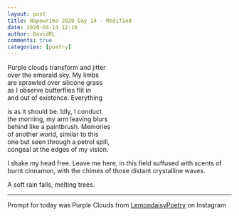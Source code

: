 ```yaml
---  
layout: post  
title: Napowrimo 2020 Day 14 - Modified  
date: 2020-04-14 12:16  
author: DavidRL  
comments: true  
categories: [poetry]  
---  
```

Purple clouds transform and jitter  
over the emerald sky. My limbs  
are sprawled over silicone grass  
as I observe butterflies flit in  
and out of existence. Everything  

is as it should be. Idly, I conduct  
the morning, my arm leaving blurs  
behind like a paintbrush. Memories  
of another world, similar to this  
one but seen through a petrol spill,  
congeal at the edges of my vision.  

<p class="_04xlpA direction-ltr align-start para-style-body"><span class="JsGRdQ">I shake my head free. Leave me here,  
</span><span class="JsGRdQ">in this field suffused with scents  
of burnt cinnamon, with the chimes  
of those distant crystalline waves.</span></p>  

<p class="_04xlpA direction-ltr align-start para-style-body"><span class="JsGRdQ">A soft rain falls, melting trees.</span></p>  



***  

Prompt for today was Purple Clouds from <a href="https://www.instagram.com/lemondaisypoetry/">LemondaisyPoetry</a> on Instagram  

